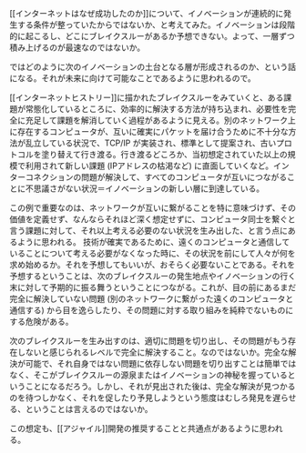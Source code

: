[[インターネットはなぜ成功したのか]]について、イノベーションが連続的に発生する条件が整っていたからではないか、と考えてみた。イノベーションは段階的に起こるし、どこにブレイクスルーがあるか予想できない。よって、一層ずつ積み上げるのが最速なのではないか。

ではどのように次のイノベーションの土台となる層が形成されるのか、という話になる。それが未来に向けて可能なことであるように思われるので。

[[インターネットヒストリー]]に描かれたブレイクスルーをみていくと、ある課題が常態化しているところに、効率的に解決する方法が持ち込まれ、必要性を完全に充足して課題を解消していく過程があるように見える。別のネットワーク上に存在するコンピュータが、互いに確実にパケットを届け合うために不十分な方法が乱立している状況で、TCP/IP が実装され、標準として提案され、古いプロトコルを塗り替えて行き渡る。行き渡るどころか、当初想定されていた以上の規模で利用されて新しい課題 (IPアドレスの枯渇など) に直面していくなど。インターコネクションの問題が解決して、すべてのコンピュータが互いにつながることに不思議さがない状況＝イノベーションの新しい層に到達している。

この例で重要なのは、ネットワークが互いに繋がることを特に意味づけず、その価値を定義せず、なんならそれほど深く想定せずに、コンピュータ同士を繋ぐと言う課題に対して、それ以上考える必要のない状況を生み出した、と言う点にあるように思われる。
技術が確実であるために、遠くのコンピュータと通信していることについて考える必要がなくなった時に、その状況を前にして人々が何を求め始めるか。それを予想してもいいが、おそらく必要ないことである。それを予想するということは、次のブレイクスルーの発生地点やイノベーションの行く末に対して予期的に振る舞うということにつながる。これが、目の前にあるまだ完全に解決していない問題 (別のネットワークに繋がった遠くのコンピュータと通信する) から目を逸らしたり、その問題に対する取り組みを純粋でないものにする危険がある。

次のブレイクスルーを生み出すのは、適切に問題を切り出し、その問題がもう存在しないと感じられるレベルで完全に解決すること。なのではないか。完全な解決が可能で、それ自身ではない問題に依存しない問題を切り出すことは簡単ではなく、そこがブレイクスルーの源泉またはイノベーションの神秘を握っているということになるだろう。しかし、それが見出された後は、完全な解決が見つかるのを待つしかなく、それを促したり予見しようという態度はむしろ発見を遅らせる、ということは言えるのではないか。

この想定も、[[アジャイル]]開発の推奨することと共通点があるように思われる。